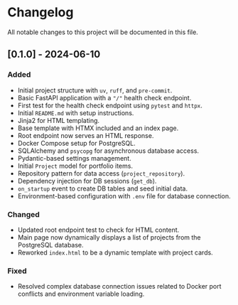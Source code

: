 # Changelog

All notable changes to this project will be documented in this file.

## [0.1.0] - 2024-06-10

### Added
- Initial project structure with `uv`, `ruff`, and `pre-commit`.
- Basic FastAPI application with a `"/"` health check endpoint.
- First test for the health check endpoint using `pytest` and `httpx`.
- Initial `README.md` with setup instructions.
- Jinja2 for HTML templating.
- Base template with HTMX included and an index page.
- Root endpoint now serves an HTML response.
- Docker Compose setup for PostgreSQL.
- SQLAlchemy and `psycopg` for asynchronous database access.
- Pydantic-based settings management.
- Initial `Project` model for portfolio items.
- Repository pattern for data access (`project_repository`).
- Dependency injection for DB sessions (`get_db`).
- `on_startup` event to create DB tables and seed initial data.
- Environment-based configuration with `.env` file for database connection.

### Changed
- Updated root endpoint test to check for HTML content.
- Main page now dynamically displays a list of projects from the PostgreSQL database.
- Reworked `index.html` to be a dynamic template with project cards.

### Fixed
- Resolved complex database connection issues related to Docker port conflicts and environment variable loading.
